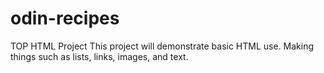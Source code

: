 # odin-recipes
TOP HTML Project
This project will demonstrate basic HTML use. Making things such as lists, links, images, and text.